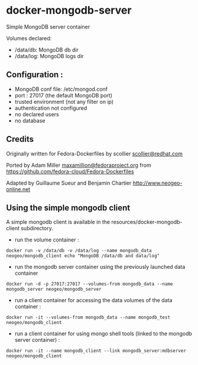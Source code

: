 # docker-mongodb-server
Simple MongoDB server container

Volumes declared:
- /data/db: MongoDB db dir
- /data/log: MongoDB logs dir

## Configuration :
- MongoDB conf file: /etc/mongod.conf
- port : 27017 (the default MongoDB port)
- trusted environment (not any filter on ip)
- authentication  not configured
- no declared users
- no database


## Credits
Originally written for Fedora-Dockerfiles by scollier <scollier@redhat.com>

Ported by Adam Miller <maxamillion@fedoraproject.org> from https://github.com/fedora-cloud/Fedora-Dockerfiles

Adapted by Guillaume Sueur and Benjamin Chartier http://www.neogeo-online.net

## Using the simple mongodb client

A simple mongodb client is available in the resources/docker-mongodb-client subdirectory.


- run the volume container :
```
docker run -v /data/db -v /data/log --name mongodb_data neogeo/mongodb_client echo "MongoDB /data/db and data/log"
```

- run the mongodb server container using the previously launched data container
```
docker run -d -p 27017:27017 --volumes-from mongodb_data --name mongodb_server neogeo/mongodb_server
```

- run a client container for accessing the data volumes of the data container : 
```
docker run -it --volumes-from mongodb_data --name mongodb_test neogeo/mongodb_client
```

- run a client container for using mongo shell tools (linked to the mongodb server container) :
```
docker run -it --name mongodb_client --link mongodb_server:mdbserver neogeo/mongodb_client
```
